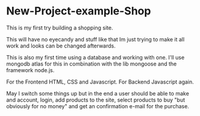 # New-Project-example-Shop

This is my first try building a shopping site.

This will have no eyecandy and stuff like that Im just trying to make it all work and looks can be changed afterwards.

This is also my first time using a database and working with one. I'll use mongodb atlas for this in combination with the lib mongoose and the framework node.js.  

For the Frontend HTML, CSS and Javascript.
For Backend Javascript again.

May I switch some things up but in the end a user should be able to make and account, login, add products to the site, select products to buy "but obviously for no money" and get an confirmation e-mail for the purchase. 

